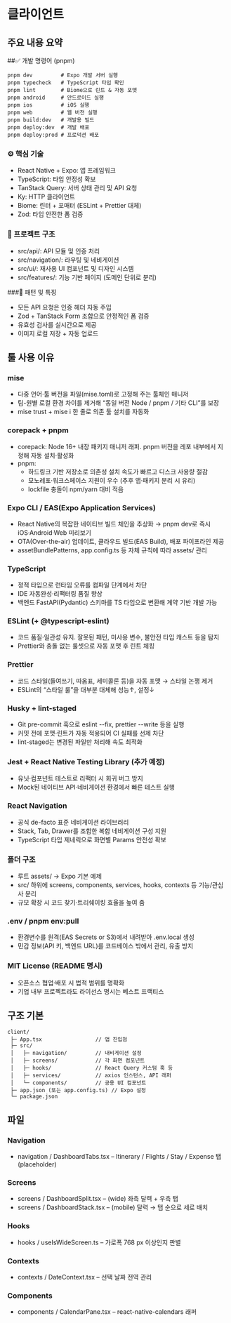 # 클라이언트

## 주요 내용 요약

##✅ 개발 명령어 (pnpm)
```
pnpm dev         # Expo 개발 서버 실행
pnpm typecheck   # TypeScript 타입 확인
pnpm lint        # Biome으로 린트 & 자동 포맷
pnpm android     # 안드로이드 실행
pnpm ios         # iOS 실행
pnpm web         # 웹 버전 실행
pnpm build:dev   # 개발용 빌드
pnpm deploy:dev  # 개발 배포
pnpm deploy:prod # 프로덕션 배포
```

### ⚙️ 핵심 기술
- React Native + Expo: 앱 프레임워크
- TypeScript: 타입 안정성 확보
- TanStack Query: 서버 상태 관리 및 API 요청
- Ky: HTTP 클라이언트
- Biome: 린터 + 포매터 (ESLint + Prettier 대체)
- Zod: 타입 안전한 폼 검증

### 🧭 프로젝트 구조
- src/api/: API 모듈 및 인증 처리
- src/navigation/: 라우팅 및 네비게이션
- src/ui/: 재사용 UI 컴포넌트 및 디자인 시스템
- src/features/: 기능 기반 페이지 (도메인 단위로 분리)

###🧩 패턴 및 특징
- 모든 API 요청은 인증 헤더 자동 주입
- Zod + TanStack Form 조합으로 안정적인 폼 검증
- 유효성 검사를 실시간으로 제공
- 이미지 로컬 저장 + 자동 업로드


## 툴 사용 이유

### mise
- 다중 언어·툴 버전을 파일(mise.toml)로 고정해 주는 툴체인 매니저
- 팀-원별 로컬 환경 차이를 제거해 “동일 버전 Node / pnpm / 기타 CLI”를 보장
- mise trust + mise i 한 줄로 의존 툴 설치를 자동화

### corepack + pnpm
- corepack: Node 16+ 내장 패키지 매니저 래퍼. pnpm 버전을 레포 내부에서 지정해 자동 설치·활성화
- pnpm:
	- 하드링크 기반 저장소로 의존성 설치 속도가 빠르고 디스크 사용량 절감
	- 모노레포·워크스페이스 지원이 우수 (추후 앱·패키지 분리 시 유리)
	- lockfile 충돌이 npm/yarn 대비 적음

### Expo CLI / EAS(Expo Application Services)
- React Native의 복잡한 네이티브 빌드 체인을 추상화 → pnpm dev로 즉시 iOS·Android·Web 미리보기
- OTA(Over-the-air) 업데이트, 클라우드 빌드(EAS Build), 배포 파이프라인 제공
- assetBundlePatterns, app.config.ts 등 자체 규칙에 따라 assets/ 관리

### TypeScript
- 정적 타입으로 런타임 오류를 컴파일 단계에서 차단
- IDE 자동완성·리팩터링 품질 향상
- 백엔드 FastAPI(Pydantic) 스키마를 TS 타입으로 변환해 계약 기반 개발 가능

### ESLint (+ @typescript-eslint)
- 코드 품질·일관성 유지. 잘못된 패턴, 미사용 변수, 불안전 타입 캐스트 등을 탐지
- Prettier와 충돌 없는 룰셋으로 자동 포맷 후 린트 체킹

### Prettier
- 코드 스타일(들여쓰기, 따옴표, 세미콜론 등)을 자동 포맷 → 스타일 논쟁 제거
- ESLint의 “스타일 룰”을 대부분 대체해 성능↑, 설정↓


### Husky + lint-staged
- Git pre-commit 훅으로 eslint --fix, prettier --write 등을 실행
- 커밋 전에 포맷·린트가 자동 적용되어 CI 실패를 선제 차단
- lint-staged는 변경된 파일만 처리해 속도 최적화

### Jest + React Native Testing Library (추가 예정)
- 유닛·컴포넌트 테스트로 리팩터 시 회귀 버그 방지
- Mock된 네이티브 API·네비게이션 환경에서 빠른 테스트 실행

### React Navigation
- 공식 de-facto 표준 네비게이션 라이브러리
- Stack, Tab, Drawer를 조합한 복합 네비게이션 구성 지원
- TypeScript 타입 제네릭으로 화면별 Params 안전성 확보

### 폴더 구조
- 루트 assets/ → Expo 기본 예제
- src/ 하위에 screens, components, services, hooks, contexts 등 기능/관심사 분리
- 규모 확장 시 코드 찾기·트리쉐이킹 효율을 높여 줌

### .env / pnpm env:pull
- 환경변수를 원격(EAS Secrets or S3)에서 내려받아 .env.local 생성
- 민감 정보(API 키, 백엔드 URL)를 코드베이스 밖에서 관리, 유출 방지

### MIT License (README 명시)
- 오픈소스 협업·배포 시 법적 범위를 명확화
- 기업 내부 프로젝트라도 라이선스 명시는 베스트 프랙티스


## 구조 기본
```
client/
 ├─ App.tsx                 // 앱 진입점
 ├─ src/
 │   ├─ navigation/         // 내비게이션 설정
 │   ├─ screens/            // 각 화면 컴포넌트
 │   ├─ hooks/              // React Query 커스텀 훅 등
 │   ├─ services/           // axios 인스턴스, API 래퍼
 │   └─ components/         // 공용 UI 컴포넌트
 ├─ app.json (또는 app.config.ts) // Expo 설정
 └─ package.json
```


## 파일

### Navigation
- navigation / DashboardTabs.tsx – Itinerary / Flights / Stay / Expense 탭(placeholder)

### Screens
- screens / DashboardSplit.tsx – (wide) 좌측 달력 + 우측 탭
- screens / DashboardStack.tsx – (mobile) 달력 → 탭 순으로 세로 배치

### Hooks
- hooks / useIsWideScreen.ts – 가로폭 768 px 이상인지 판별

### Contexts
- contexts / DateContext.tsx – 선택 날짜 전역 관리

### Components
- components / CalendarPane.tsx – react-native-calendars 래퍼

